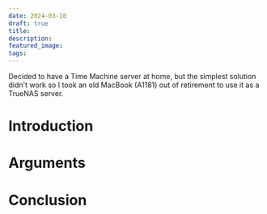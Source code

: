 ```yaml
---
date: 2024-03-10
draft: true
title: 
description: 
featured_image: 
tags:
---
```

Decided to have a Time Machine server at home, but the simplest solution didn't work so I took an old MacBook (A1181) out of retirement to use it as a TrueNAS server.
# Introduction

# Arguments

# Conclusion
